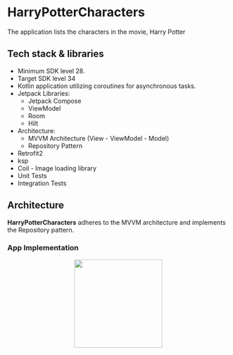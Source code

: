 # HarryPotterCharacters 
The application lists the characters in the movie, Harry Potter

## Tech stack & libraries
- Minimum SDK level 28.
- Target SDK level 34
- Kotlin application utilizing coroutines for asynchronous tasks.
- Jetpack Libraries:
    - Jetpack Compose
    - ViewModel
    - Room
    - Hilt
- Architecture:
    - MVVM Architecture (View - ViewModel - Model)
    - Repository Pattern
- Retrofit2
- ksp
- Coil - Image loading library
- Unit Tests
- Integration Tests


## Architecture
**HarryPotterCharacters** adheres to the MVVM architecture and implements the Repository pattern.


### App Implementation
<p align="center">
<img src="screenshots/screenshot_2.png"  width="200"/>
</p>
